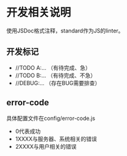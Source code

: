 # 开发相关说明
使用JSDoc格式注释，standard作为JS的linter。

## 开发标记
- //TODO A:... （有待完成、急）
- //TODO B:... （有待完成、不急）
- //DEBUG:... （存在BUG需要排查）

## error-code
具体配置文件在config/error-code.js
- 0代表成功
- 1XXXX与服务器、系统相关的错误
- 2XXXX与用户相关的错误


